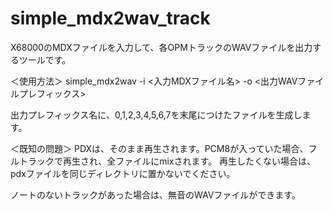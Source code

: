 # simple_mdx2wav_track
X68000のMDXファイルを入力して、各OPMトラックのWAVファイルを出力するツールです。

＜使用方法＞
simple_mdx2wav -i <入力MDXファイル名> -o <出力WAVファイルプレフィックス>

出力プレフィックス名に、0,1,2,3,4,5,6,7を末尾につけたファイルを生成します。

＜既知の問題＞
PDXは、そのまま再生されます。PCM8が入っていた場合、フルトラックで再生され、全ファイルにmixされます。
再生したくない場合は、pdxファイルを同じディレクトリに置かないでください。

ノートのないトラックがあった場合は、無音のWAVファイルができます。
